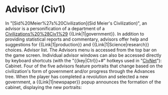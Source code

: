# Advisor (Civ1)

In "[Sid%20Meier%27s%20Civilization](Sid Meier's Civilization)", an advisor is a personification of a department of a [Civilizations%20%28Civ1%29](civilization's) {{Link|1|government}}. In addition to providing statistical reports and commentary, advisors offer help and suggestions for {{Link|1|production}} and {{Link|1|Science|research}} choices.
Advisor list.
The Advisors menu is accessed from the top bar on the game screen. Individual advisor windows can also be accessed directly by keyboard shortcuts (with the "{{key|Ctrl}}+#" hotkeys used in "[CivNet](CivNet)"):
Cabinet.
Four of the five advisors feature portraits that change based on the civilization's form of government and/or progress through the Advances tree. When the player has completed a revolution and selected a new government, a {{Link|1|newspaper}} popup announces the formation of the cabinet, displaying the new portraits: